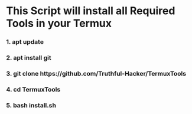<h1>This Script will install all Required Tools in your Termux</h1>

<h3>1. apt update</h3>
<h3>2. apt install git</h3>
<h3>3. git clone https://github.com/Truthful-Hacker/TermuxTools</h3>
<h3>4. cd TermuxTools</h3>
<h3>5. bash install.sh</h3>
